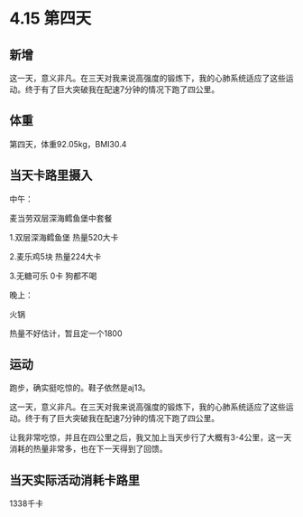 # 4.15 第四天

## 新增

这一天，意义非凡。在三天对我来说高强度的锻炼下，我的心肺系统适应了这些运动。终于有了巨大突破我在配速7分钟的情况下跑了四公里。

## 体重

第四天，体重92.05kg，BMI30.4

## 当天卡路里摄入

中午：

麦当劳双层深海鳕鱼堡中套餐

1.双层深海鳕鱼堡 热量520大卡

2.麦乐鸡5块 热量224大卡

3.无糖可乐 0卡 狗都不喝

晚上：

火锅

热量不好估计，暂且定一个1800

## 运动

跑步，确实挺吃惊的。鞋子依然是aj13。

这一天，意义非凡。在三天对我来说高强度的锻炼下，我的心肺系统适应了这些运动。终于有了巨大突破我在配速7分钟的情况下跑了四公里。

让我非常吃惊，并且在四公里之后，我又加上当天步行了大概有3-4公里，这一天消耗的热量非常多，也在下一天得到了回馈。

## 当天实际活动消耗卡路里

1338千卡